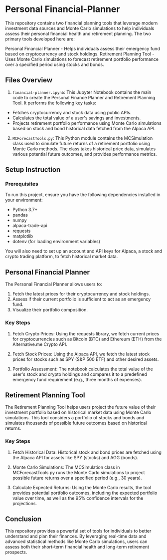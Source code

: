 # Personal Financial-Planner

This repository contains two financial planning tools that leverage modern investment data sources and Monte Carlo simulations to help individuals assess their personal financial health and retirement planning. The two primary tools developed here are:

Personal Financial Planner - Helps individuals assess their emergency fund based on cryptocurrency and stock holdings.
Retirement Planning Tool - Uses Monte Carlo simulations to forecast retirement portfolio performance over a specified period using stocks and bonds.


## Files Overview

1. ```financial-planner.ipynb```: This Jupyter Notebook contains the main code to create the Personal Finance Planner and Retirement Planning Tool. It performs the following key tasks:

* Fetches cryptocurrency and stock data using public APIs.
* Calculates the total value of a user's savings and investments.
* Projects retirement portfolio performance using Monte Carlo simulations based on stock and bond historical data fetched from the Alpaca API.
2. ```MCForecastTools.py```: This Python module contains the MCSimulation class used to simulate future returns of a retirement portfolio using Monte Carlo methods. The class takes historical price data, simulates various potential future outcomes, and provides performance metrics.


## Setup Instruction

### Prerequisites
To run this project, ensure you have the following dependencies installed in your environment:

* Python 3.7+
* pandas
* numpy
* alpaca-trade-api
* requests
* matplotlib
* dotenv (for loading environment variables)

You will also need to set up an account and API keys for Alpaca, a stock and crypto trading platform, to fetch historical market data.

## Personal Financial Planner
The Personal Financial Planner allows users to:
1. Fetch the latest prices for their cryptocurrency and stock holdings.
2. Assess if their current portfolio is sufficient to act as an emergency fund.
3. Visualize their portfolio composition.

### Key Steps
1. Fetch Crypto Prices: Using the requests library, we fetch current prices for cryptocurrencies such as Bitcoin (BTC) and Ethereum (ETH) from the Alternative.me Crypto API.

2. Fetch Stock Prices: Using the Alpaca API, we fetch the latest stock prices for stocks such as SPY (S&P 500 ETF) and other desired assets.

3. Portfolio Assessment: The notebook calculates the total value of the user's stock and crypto holdings and compares it to a predefined emergency fund requirement (e.g., three months of expenses).

## Retirement Planning Tool
The Retirement Planning Tool helps users project the future value of their investment portfolio based on historical market data using Monte Carlo simulations. This tool considers a portfolio of stocks and bonds and simulates thousands of possible future outcomes based on historical returns.
### Key Steps
1. Fetch Historical Data: Historical stock and bond prices are fetched using the Alpaca API for assets like SPY (stocks) and AGG (bonds).

2. Monte Carlo Simulations: The MCSimulation class in MCForecastTools.py runs the Monte Carlo simulations to project possible future returns over a specified period (e.g., 30 years).

3. Calculate Expected Returns: Using the Monte Carlo results, the tool provides potential portfolio outcomes, including the expected portfolio value over time, as well as the 95% confidence intervals for the projections.

## Conclusion
This repository provides a powerful set of tools for individuals to better understand and plan their finances. By leveraging real-time data and advanced statistical methods like Monte Carlo simulations, users can assess both their short-term financial health and long-term retirement prospects.

​